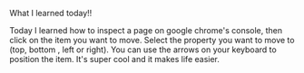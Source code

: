 What I learned today!!

Today I learned how to inspect a page on google chrome's console, then click on the item you want to move. Select the property you want to move to (top, bottom , left or right). You can use the arrows on your keyboard to position the item. It's super cool and it makes life easier.
